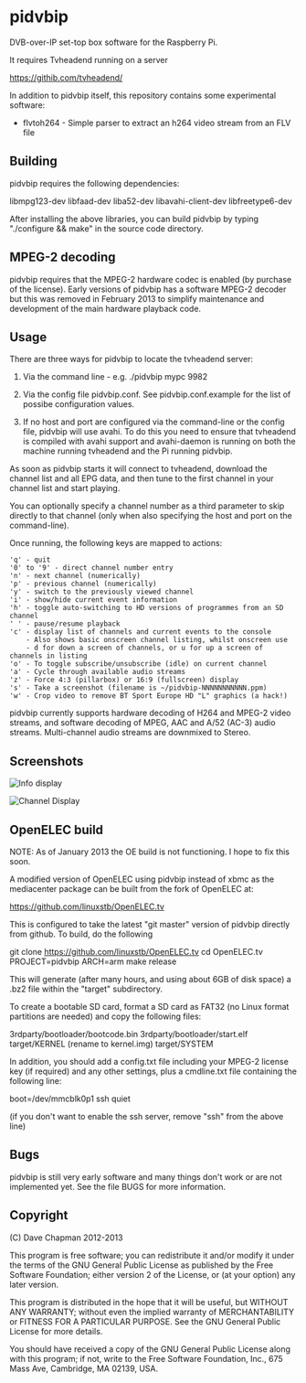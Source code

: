 pidvbip
=======

DVB-over-IP set-top box software for the Raspberry Pi.

It requires Tvheadend running on a server

https://githib.com/tvheadend/

In addition to pidvbip itself, this repository contains some
experimental software:

* flvtoh264 - Simple parser to extract an h264 video stream from an FLV file


Building
--------

pidvbip requires the following dependencies:

libmpg123-dev libfaad-dev liba52-dev libavahi-client-dev libfreetype6-dev

After installing the above libraries, you can build pidvbip by typing
"./configure && make" in the source code directory.


MPEG-2 decoding
---------------

pidvbip requires that the MPEG-2 hardware codec is enabled (by
purchase of the license).  Early versions of pidvbip has a software
MPEG-2 decoder but this was removed in February 2013 to simplify
maintenance and development of the main hardware playback code.

Usage
-----

There are three ways for pidvbip to locate the tvheadend server:

1) Via the command line - e.g. ./pidvbip mypc 9982

2) Via the config file pidvbip.conf.  See pidvbip.conf.example for 
   the list of possibe configuration values.

3) If no host and port are configured via the command-line or the
   config file, pidvbip will use avahi.  To do this you need to ensure
   that tvheadend is compiled with avahi support and avahi-daemon is
   running on both the machine running tvheadend and the Pi running
   pidvbip.


As soon as pidvbip starts it will connect to tvheadend, download the
channel list and all EPG data, and then tune to the first channel in
your channel list and start playing.

You can optionally specify a channel number as a third parameter to
skip directly to that channel (only when also specifying the host and
port on the command-line).

Once running, the following keys are mapped to actions:

    'q' - quit
    '0' to '9' - direct channel number entry
    'n' - next channel (numerically)
    'p' - previous channel (numerically)
    'y' - switch to the previously viewed channel
    'i' - show/hide current event information
    'h' - toggle auto-switching to HD versions of programmes from an SD channel
    ' ' - pause/resume playback
    'c' - display list of channels and current events to the console
        - Also shows basic onscreen channel listing, whilst onscreen use
        - d for down a screen of channels, or u for up a screen of channels in listing
    'o' - To toggle subscribe/unsubscribe (idle) on current channel
    'a' - Cycle through available audio streams
    'z' - Force 4:3 (pillarbox) or 16:9 (fullscreen) display
    's' - Take a screenshot (filename is ~/pidvbip-NNNNNNNNNNN.ppm)
    'w' - Crop video to remove BT Sport Europe HD "L" graphics (a hack!)

pidvbip currently supports hardware decoding of H264 and MPEG-2 video
streams, and software decoding of MPEG, AAC and A/52 (AC-3) audio
streams.  Multi-channel audio streams are downmixed to Stereo.


Screenshots
-----------

![](https://cloud.githubusercontent.com/assets/2352508/3712184/5d63d3f6-1501-11e4-9392-f2712eea5fb5.png "Info display")

![](https://cloud.githubusercontent.com/assets/2352508/3712185/65ee0a28-1501-11e4-8ac2-53904dcbf423.png "Channel Display")

OpenELEC build
--------------

NOTE: As of January 2013 the OE build is not functioning.  I hope to
fix this soon.

A modified version of OpenELEC using pidvbip instead of xbmc as the
mediacenter package can be built from the fork of OpenELEC at:

https://github.com/linuxstb/OpenELEC.tv

This is configured to take the latest "git master" version of pidvbip
directly from github.  To build, do the following

git clone https://github.com/linuxstb/OpenELEC.tv
cd OpenELEC.tv
PROJECT=pidvbip ARCH=arm make release

This will generate (after many hours, and using about 6GB of disk
space) a .bz2 file within the "target" subdirectory.

To create a bootable SD card, format a SD card as FAT32 (no Linux
format partitions are needed) and copy the following files:

3rdparty/bootloader/bootcode.bin
3rdparty/bootloader/start.elf
target/KERNEL (rename to kernel.img)
target/SYSTEM


In addition, you should add a config.txt file including your MPEG-2
license key (if required) and any other settings, plus a cmdline.txt
file containing the following line:

boot=/dev/mmcblk0p1 ssh quiet

(if you don't want to enable the ssh server, remove "ssh" from the
above line)



Bugs
----

pidvbip is still very early software and many things don't work or are
not implemented yet.  See the file BUGS for more information.


Copyright
---------

(C) Dave Chapman 2012-2013

This program is free software; you can redistribute it and/or modify
it under the terms of the GNU General Public License as published by
the Free Software Foundation; either version 2 of the License, or
(at your option) any later version.

This program is distributed in the hope that it will be useful,
but WITHOUT ANY WARRANTY; without even the implied warranty of
MERCHANTABILITY or FITNESS FOR A PARTICULAR PURPOSE.  See the
GNU General Public License for more details.

You should have received a copy of the GNU General Public License
along with this program; if not, write to the Free Software
Foundation, Inc., 675 Mass Ave, Cambridge, MA 02139, USA.

